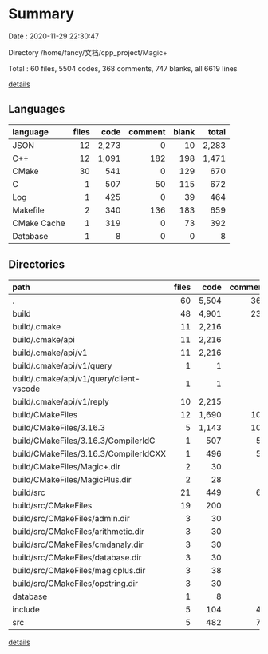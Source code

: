 # Summary

Date : 2020-11-29 22:30:47

Directory /home/fancy/文档/cpp_project/Magic+

Total : 60 files,  5504 codes, 368 comments, 747 blanks, all 6619 lines

[details](details.md)

## Languages
| language | files | code | comment | blank | total |
| :--- | ---: | ---: | ---: | ---: | ---: |
| JSON | 12 | 2,273 | 0 | 10 | 2,283 |
| C++ | 12 | 1,091 | 182 | 198 | 1,471 |
| CMake | 30 | 541 | 0 | 129 | 670 |
| C | 1 | 507 | 50 | 115 | 672 |
| Log | 1 | 425 | 0 | 39 | 464 |
| Makefile | 2 | 340 | 136 | 183 | 659 |
| CMake Cache | 1 | 319 | 0 | 73 | 392 |
| Database | 1 | 8 | 0 | 0 | 8 |

## Directories
| path | files | code | comment | blank | total |
| :--- | ---: | ---: | ---: | ---: | ---: |
| . | 60 | 5,504 | 368 | 747 | 6,619 |
| build | 48 | 4,901 | 238 | 662 | 5,801 |
| build/.cmake | 11 | 2,216 | 0 | 10 | 2,226 |
| build/.cmake/api | 11 | 2,216 | 0 | 10 | 2,226 |
| build/.cmake/api/v1 | 11 | 2,216 | 0 | 10 | 2,226 |
| build/.cmake/api/v1/query | 1 | 1 | 0 | 0 | 1 |
| build/.cmake/api/v1/query/client-vscode | 1 | 1 | 0 | 0 | 1 |
| build/.cmake/api/v1/reply | 10 | 2,215 | 0 | 10 | 2,225 |
| build/CMakeFiles | 12 | 1,690 | 102 | 332 | 2,124 |
| build/CMakeFiles/3.16.3 | 5 | 1,143 | 102 | 270 | 1,515 |
| build/CMakeFiles/3.16.3/CompilerIdC | 1 | 507 | 50 | 115 | 672 |
| build/CMakeFiles/3.16.3/CompilerIdCXX | 1 | 496 | 52 | 113 | 661 |
| build/CMakeFiles/Magic+.dir | 2 | 30 | 0 | 6 | 36 |
| build/CMakeFiles/MagicPlus.dir | 2 | 28 | 0 | 6 | 34 |
| build/src | 21 | 449 | 69 | 165 | 683 |
| build/src/CMakeFiles | 19 | 200 | 0 | 47 | 247 |
| build/src/CMakeFiles/admin.dir | 3 | 30 | 0 | 7 | 37 |
| build/src/CMakeFiles/arithmetic.dir | 3 | 30 | 0 | 7 | 37 |
| build/src/CMakeFiles/cmdanaly.dir | 3 | 30 | 0 | 7 | 37 |
| build/src/CMakeFiles/database.dir | 3 | 30 | 0 | 7 | 37 |
| build/src/CMakeFiles/magicplus.dir | 3 | 38 | 0 | 7 | 45 |
| build/src/CMakeFiles/opstring.dir | 3 | 30 | 0 | 7 | 37 |
| database | 1 | 8 | 0 | 0 | 8 |
| include | 5 | 104 | 42 | 31 | 177 |
| src | 5 | 482 | 78 | 53 | 613 |

[details](details.md)